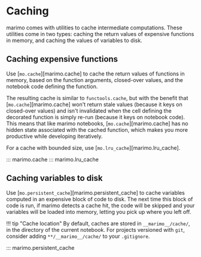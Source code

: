 # Caching

marimo comes with utilities to cache intermediate computations. These utilities
come in two types: caching the return values of expensive functions in memory,
and caching the values of variables to disk.

## Caching expensive functions

Use [`mo.cache`][marimo.cache] to cache the return values of functions in
memory, based on the function arguments, closed-over values, and the notebook
code defining the function.

The resulting cache is similar to `functools.cache`, but with the benefit that
[`mo.cache`][marimo.cache] won't return stale values (because it keys on
closed-over values) and isn't invalidated when the cell defining the decorated
function is simply re-run (because it keys on notebook code). This means that
like marimo notebooks, [`mo.cache`][marimo.cache] has no hidden state
associated with the cached function, which makes you more productive while developing iteratively.

For a cache with bounded size, use [`mo.lru_cache`][marimo.lru_cache].

::: marimo.cache
::: marimo.lru_cache

## Caching variables to disk

Use [`mo.persistent_cache`][marimo.persistent_cache] to cache variables computed in an expensive block of
code to disk. The next time this block of code is run, if marimo detects a
cache hit, the code will be skipped and your variables will be loaded into
memory, letting you pick up where you left off.

!!! tip "Cache location"
    By default, caches are stored in `__marimo__/cache/`, in the directory of the
    current notebook. For projects versioned with `git`, consider adding
    `**/__marimo__/cache/` to your `.gitignore`.

::: marimo.persistent_cache
